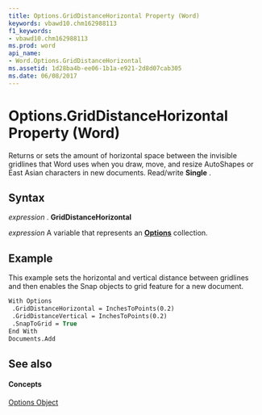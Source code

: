 ```yaml
---
title: Options.GridDistanceHorizontal Property (Word)
keywords: vbawd10.chm162988113
f1_keywords:
- vbawd10.chm162988113
ms.prod: word
api_name:
- Word.Options.GridDistanceHorizontal
ms.assetid: 1d28ba4b-ee06-1b1a-e921-2d8d07cab305
ms.date: 06/08/2017
---
```



# Options.GridDistanceHorizontal Property (Word)

Returns or sets the amount of horizontal space between the invisible gridlines that Word uses when you draw, move, and resize AutoShapes or East Asian characters in new documents. Read/write  **Single** .


## Syntax

 _expression_ . **GridDistanceHorizontal**

 _expression_ A variable that represents an **[Options](Word.Options.md)** collection.


## Example

This example sets the horizontal and vertical distance between gridlines and then enables the Snap objects to grid feature for a new document.


```vb
With Options 
 .GridDistanceHorizontal = InchesToPoints(0.2) 
 .GridDistanceVertical = InchesToPoints(0.2) 
 .SnapToGrid = True 
End With 
Documents.Add
```


## See also


#### Concepts


[Options Object](Word.Options.md)

